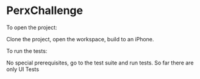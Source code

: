 # PerxChallenge

To open the project: 

Clone the project, open the workspace, build to an iPhone.

To run the tests:

No special prerequisites, go to the test suite and run tests.
So far there are only UI Tests
